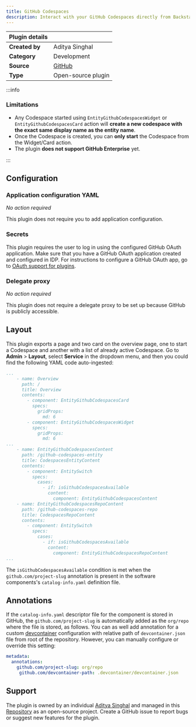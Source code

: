 ```yaml
---
title: GitHub Codespaces
description: Interact with your GitHub Codespaces directly from Backstage platform.
---
```


| Plugin details |                                                                                     |
| -------------- | ----------------------------------------------------------------------------------- |
| **Created by** | Aditya Singhal                                                                             |
| **Category**   | Development                                                                              |
| **Source**     | [GitHub](https://github.com/adityasinghal26/backstage-plugins/tree/main/plugins/github-codespaces) |
| **Type**       | Open-source plugin                                                                  |

:::info
### Limitations

- Any Codespace started using `EntityGithubCodespacesWidget` or `EntityGithubCodespacesCard` action will **create a new codespace with the exact same display name as the entity name**.
- Once the Codespace is created, you can **only start** the Codespace from the Widget/Card action.
- The plugin **does not support GitHub Enterprise** yet. 

:::

## Configuration

### Application configuration YAML

_No action required_

This plugin does not require you to add application configuration.

### Secrets

This plugin requires the user to log in using the configured GitHub OAuth application. Make sure that you have a GitHub OAuth application created and configured in IDP. For instructions to configure a GitHub OAuth app, go to [OAuth support for plugins](../oauth-support-for-plugins.md).

### Delegate proxy

_No action required_

This plugin does not require a delegate proxy to be set up because GitHub is publicly accessible.

## Layout

This plugin exports a page and two card on the overview page, one to start a Codespace and another with a list of already active Codespace. Go to **Admin** > **Layout**, select **Service** in the dropdown menu, and then you could find the following YAML code auto-ingested:

```yaml
...
    - name: Overview
      path: /
      title: Overview
      contents:
        - component: EntityGithubCodespacesCard
          specs:
            gridProps:
              md: 6
        - component: EntityGithubCodespacesWidget
          specs:
            gridProps:
              md: 6
...
    - name: EntityGithubCodespacesContent
      path: /github-codespaces-entity
      title: CodespacesEntityContent
      contents:
        - component: EntitySwitch
          specs:
            cases:
              - if: isGithubCodespacesAvailable
                content:
                  component: EntityGithubCodespacesContent
    - name: EntityGithubCodespacesRepoContent
      path: /github-codespaces-repo
      title: CodespacesRepoContent
      contents:
        - component: EntitySwitch
          specs:
            cases:
              - if: isGithubCodespacesAvailable
                content:
                  component: EntityGithubCodespacesRepoContent
...
```

The `isGithubCodespacesAvailable` condition is met when the `github.com/project-slug` annotation is present in the software components's `catalog-info.yaml` definition file.

## Annotations

If the `catalog-info.yaml` descriptor file for the component is stored in GitHub, the `github.com/project-slug` is automatically added as the `org/repo` where the file is stored, as follows. You can as well add annotation for a custom [devcontainer](https://docs.github.com/en/codespaces/setting-up-your-project-for-codespaces/adding-a-dev-container-configuration/introduction-to-dev-containers) configuration with relative path of `devcontainer.json` file from root of the repository. However, you can manually configure or override this setting:

```yaml
metadata:
  annotations:
    github.com/project-slug: org/repo
     github.com/devcontainer-path: .devcontainer/devcontainer.json
```

## Support

The plugin is owned by an individual [Aditya Singhal](https://github.com/adityasinghal26) and managed in this [Repository](https://github.com/adityasinghal26/backstage-plugins/tree/main/plugins/github-codespaces) as an open-source project. Create a GitHub issue to report bugs or suggest new features for the plugin.
